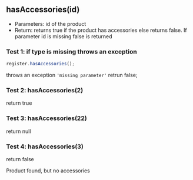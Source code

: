 ## **hasAccessories(id)**

- Parameters: id of the product
- Return: returns true if the product has accessories else returns false. If parameter id is missing false is returned

### Test 1: if type is missing throws an exception

```js
register.hasAccessories();
```

throws an exception `'missing parameter'`
retrun false;

### Test 2: hasAccessories(2)

return true

### Test 3: hasAccessories(22)

return null

### Test 4: hasAccessories(3)

return false

Product found, but no accessories
